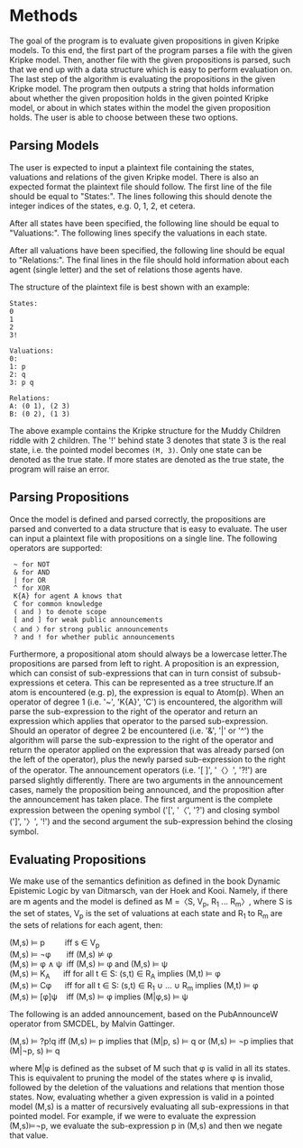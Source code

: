 # Methods

The goal of the program is to evaluate given propositions in given Kripke models. To this end, the first part of the program parses a file with the given Kripke model. Then, another file with the given propositions is parsed, such that we end up with a data structure which is easy to perform evaluation on. The last step of the algorithm is evaluating the propositions in the given Kripke model.
The program then outputs a string that holds information about whether the given proposition holds in the given pointed Kripke model, or about in which states within the model the given proposition holds. The user is able to choose between these two options.

## Parsing Models

The user is expected to input a plaintext file containing the states, valuations and relations of the given Kripke model. There is also an expected format the plaintext file should follow. The first line of the file should be equal to "States:". The lines following this should denote the integer indices of the states, e.g. 0, 1, 2, et cetera.

After all states have been specified, the following line should be equal to "Valuations:". The following lines specify the valuations in each state.

After all valuations have been specified, the following line should be equal to "Relations:". The final lines in the file should hold information about each agent (single letter) and the set of relations those agents have.

The structure of the plaintext file is best shown with an example:
```plain
States:
0
1
2
3!

Valuations:
0:
1: p
2: q
3: p q

Relations:
A: (0 1), (2 3)
B: (0 2), (1 3)
```

The above example contains the Kripke structure for the Muddy Children riddle with 2 children. The '!' behind state 3 denotes that state 3 is the real state, i.e. the pointed model becomes `(M, 3)`. Only one state can be denoted as the true state. If more states are denoted as the true state, the program will raise an error.

## Parsing Propositions

Once the model is defined and parsed correctly, the propositions are parsed and converted to a data structure that is easy to evaluate. The user can input a plaintext file with propositions on a single line. The following operators are supported:

```plain
 ~ for NOT
 & for AND
 | for OR
 ^ for XOR
 K{A} for agent A knows that
 C for common knowledge
 ( and ) to denote scope
 [ and ] for weak public announcements
〈 and 〉for strong public announcements
 ? and ! for whether public announcements
```

Furthermore, a propositional atom should always be a lowercase letter.The propositions are parsed from left to right.  A proposition is an expression,  which can consist of sub-expressions that can in turn consist of subsub-expressions et cetera.  This can be represented as a tree structure.If an atom is encountered (e.g. p), the expression is equal to Atom(p).  When an operator of degree 1 (i.e. '\~', 'K{A}', 'C') is encountered, the algorithm will parse the sub-expression to the right of the operator and return an expression which applies that operator to the parsed sub-expression.  Should an operator of degree 2 be encountered (i.e. '&', '|' or '^') the algorithm will parse the sub-expression to the right of the operator and return the operator applied on the expression that was already parsed (on the left of the operator), plus the newly parsed sub-expression to the right of the operator.
The announcement operators (i.e. '[ ]', '〈〉', '?!') are parsed slightly differently. There are two arguments in the announcement cases, namely the proposition being announced, and the proposition after the announcement has taken place. The first argument is the complete expression between the opening symbol ('[', '〈', '?') and closing symbol  (']', '〉', '!') and the second argument the sub-expression behind the closing symbol.

## Evaluating Propositions

We make use of the semantics definition as defined in the book Dynamic Epistemic Logic by van Ditmarsch, van der Hoek and Kooi. Namely, if there are m agents and the model is defined as M =〈S, V<sub>p</sub>, R<sub>1</sub> ... R<sub>m</sub>〉, where S is the set of states, V<sub>p</sub> is the set of valuations at each state and R<sub>1</sub> to R<sub>m</sub> are the sets of relations for each agent, then:  
    
(M,s) ⊨ p &nbsp;&nbsp;&nbsp;&nbsp;&nbsp;&nbsp;&nbsp; iff s ∈ V<sub>p</sub>  
(M,s) ⊨ ¬φ &nbsp;&nbsp;&nbsp;&nbsp;&nbsp;&nbsp;iff    (M,s) &nvDash; φ  
(M,s) ⊨ φ ∧ ψ&nbsp; iff (M,s) ⊨ φ and (M,s) ⊨ ψ  
(M,s) ⊨ K<sub>A</sub>&nbsp;&nbsp;&nbsp;&nbsp;&nbsp;   iff for all t ∈ S: (s,t) ∈ R<sub>A</sub> implies (M,t) ⊨ φ  
(M,s) ⊨ Cφ &nbsp;&nbsp; &nbsp;&nbsp;iff for all t ∈ S: (s,t) ∈ R<sub>1</sub> ∪ ... ∪ R<sub>m</sub> implies (M,t) ⊨ φ  
(M,s) ⊨ [φ]ψ &nbsp;&nbsp;&nbsp;iff  (M,s) ⊨ φ implies (M|φ,s) ⊨ ψ  

The following is an added announcement, based on the PubAnnounceW operator
from SMCDEL, by Malvin Gattinger.  

(M,s) ⊨ ?p!q iff (M,s) ⊨ p implies that (M|p, s) ⊨ q or (M,s) ⊨ ¬p implies that (M|¬p, s) ⊨ q

where M|φ is defined as the subset of M such that φ is  valid in all its states. This is equivalent to pruning  the model of the states where φ is invalid, followed by the deletion of the valuations and relations that mention those states. Now, evaluating whether a given expression is valid in a pointed model (M,s) is a matter of recursively evaluating all sub-expressions  in that pointed model. For example, if we were to evaluate the expression (M,s)⊨¬p, we evaluate the sub-expression p in (M,s) and then we negate that value.






















